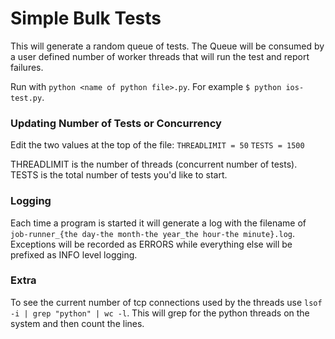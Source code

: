 # Simple Bulk Tests
This will generate a random queue of tests.  The Queue will be consumed by a user defined number of worker threads that will run the test and report failures.

Run with `python <name of python file>.py`.  For example `$ python ios-test.py`.

### Updating Number of Tests or Concurrency
Edit the two values at the top of the file: 
`THREADLIMIT = 50`
`TESTS = 1500`

THREADLIMIT is the number of threads (concurrent number of tests).  TESTS is the total number of tests you'd like to start.

### Logging
Each time a program is started it will generate a log with the filename of `job-runner_{the day-the month-the year_the hour-the minute}.log`.  Exceptions will be recorded as ERRORS while everything else will be prefixed as INFO level logging.

### Extra
To see the current number of tcp connections used by the threads  use `lsof -i | grep "python" | wc -l`.  This will grep for the python threads on the system and then count the lines.

